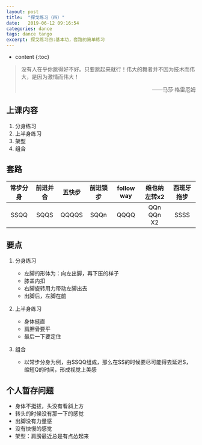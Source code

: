 ```yaml
---
layout: post
title:  "探戈练习（四）"
date:   2019-06-12 09:16:54
categories: dance
tags: dance tango
excerpt: 探戈练习四:基本功，套路的简单练习
---
```


* content
{:toc}
> 没有人在乎你跳得好不好。只要跳起来就行！伟大的舞者并不因为技术而伟大，是因为激情而伟大！
>
> <p align="right">——马莎·格雷厄姆　　</p>



## 上课内容

1. 分身练习
2. 上半身练习
3. 架型
4. 组合

## 套路

| 常步分身 | 前进并合 | 五快步 | 前进锁步 | follow way | 维也纳左转x2 | 西班牙拖步 |
| :------: | :--------: | :--------: | :--------: | :--------: | :--------: | :--------: |
| SSQQ     | SQQS     | QQQQS  | SQQn     | QQQQ       | QQn QQn X2   | SSSS       |

## 要点

1. 分身练习
   - 左脚的形体为：向左出脚，再下压的样子
   - 膝盖内扣
   - 右脚旋转用力带动左脚出去
   - 出脚后，左脚在前

2. 上半身练习
   - 身体挺直
   - 肩胛骨要平
   - 最后一下要定住

3. 组合
   - 以常步分身为例，由SSQQ组成，那么在SS的时候要尽可能得去延迟S，缩短Q的时间，形成视觉上美感



## 个人暂存问题

   - 身体不挺拔，头没有看斜上方
   - 转头的时候没有那一下的感觉
   - 出脚没有力量感
   - 没有快慢的感觉
   - 架型：肩膀最近总是有点怂起来



